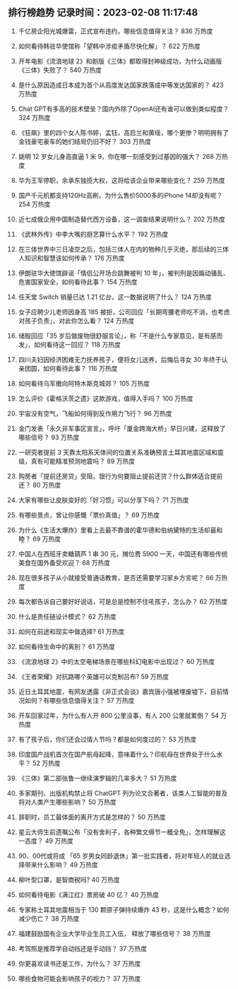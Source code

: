 
## 排行榜趋势 记录时间：2023-02-08 11:17:48
  
  1. 千亿房企阳光城爆雷，正式宣布违约，哪些信息值得关注？ 836 万热度
    
  2. 如何看待韩驻华使馆称「望韩中涉疫矛盾尽快化解」？ 622 万热度
    
  3. 开年电影《流浪地球 2》和剧版《三体》都取得封神级成功，为什么动画版《三体》失败了？ 540 万热度
    
  4. 是什么原因造成日本成为首个从高度发达国家跌落成中等发达国家的？ 423 万热度
    
  5. Chat GPT有多高的技术壁垒？国内外除了OpenAI还有谁可以做到类似程度？ 324 万热度
    
  6. 《狂飙》里的四个女人陈书婷，孟钰，高启兰和黄瑶，哪个更惨？明明拥有了金钱豪宅豪车的她们结局仍旧不好？ 303 万热度
    
  7. 姚明 12 岁女儿身高直逼 1 米 9，你在哪一刻感受到过基因的强大？ 268 万热度
    
  8. 华为王军停职，余承东独揽大权，这将给该企业带来哪些变化？ 259 万热度
    
  9. 国产千元机都支持120Hz高刷，为什么售价5000多的iPhone 14却没有呢？ 254 万热度
    
  10. 近七成俄企用中国制造替代西方设备，这一调查结果说明什么？ 202 万热度
    
  11. 《武林外传》中李大嘴的厨艺算什么水平？ 192 万热度
    
  12. 在三体世界中三日凌空之后，包括三体人在内的物种几乎灭绝，那后续的三体人知识和智慧该如何传承？ 176 万热度
    
  13. 伊朗驻华大使馆辟谣「情侣公开场合跳舞被判 10 年」，被判刑是因煽动骚乱、危害国家安全，如何看待此事？ 154 万热度
    
  14. 任天堂 Switch 销量已达 1.21 亿台，这一数据说明了什么？ 124 万热度
    
  15. 女子应聘少儿老师因身高 185 被拒，公司回应「长期弯腰老师吃不消，也考虑对孩子负责」，对此你怎么看？ 124 万热度
    
  16. 储殷回应「35 岁后做废物很舒服言论」，称「不是什么专家意见，是有感而发」，如何看待这一回应？ 118 万热度
    
  17. 四川夫妇因经济困难无力抚养孩子，便将女儿送养，后悔后寻女 30 年终于认亲团圆，如何看待此事？ 116 万热度
    
  18. 如何看待乌军撤向阿特木斯克城郊？ 105 万热度
    
  19. 怎么评价《霍格沃茨之遗》这款游戏，值得入手吗？ 100 万热度
    
  20. 宇宙没有空气，飞船如何得到反作用力飞行？ 96 万热度
    
  21. 金门发表「永久非军事区宣言」，呼吁「厦金跨海大桥」早日兴建，这释放了哪些信号？ 93 万热度
    
  22. 一研究者提前 3 天靠太阳系天体间的位置关系准确预言土耳其地震区域和震级，真有可能精准预测地震吗？ 89 万热度
    
  23. 购房者「提前还房贷」受阻，银行为何要阻止提前还贷？什么群体适合提前还？ 80 万热度
    
  24. 大家有哪些让皮肤变好的「好习惯」可以分享下吗？ 71 万热度
    
  25. 有哪些景点，曾让你感慨「票价真值」？ 69 万热度
    
  26. 为什么《生活大爆炸》里看上去最不靠谱的霍华德和伯纳黛特的生活却最和睦？ 69 万热度
    
  27. 中国人在西班牙卖糖葫芦 1 串 30 元，摊位费 5900 一天，中国还有哪些传统美食在国外备受欢迎？ 68 万热度
    
  28. 现在很多孩子从小就接受普通话教育，是否还需要学习家乡方言呢？ 66 万热度
    
  29. 每次都告诉自己要好好说话，可是总是控制不住吼孩子，怎么办？ 62 万热度
    
  30. 什么是责任链设计模式？ 62 万热度
    
  31. 如何在前途和现实中做选择? 61 万热度
    
  32. 如何看待生命中的离别？ 61 万热度
    
  33. 《流浪地球 2》中的太空电梯场景在哪些科幻电影中出现过？ 60 万热度
    
  34. 《王者荣耀》对抗路哪个英雄可以克制吕布? 59 万热度
    
  35. 近日土耳其地震，有网友透露《非正式会谈》嘉宾唐小强被埋废墟下，目前情况如何？有哪些信息值得关注？ 57 万热度
    
  36. 开车回家过年，为什么有人开 800 公里没事，有人 200 公里就累倒？ 54 万热度
    
  37. 有了孩子后，你们还会过情人节吗？都是如何度过的？ 53 万热度
    
  38. 印度国产战机首次在国产航母起降，意味着什么？印航母在世界处于什么水平？ 52 万热度
    
  39. 《三体》第二部张鲁一继续演罗辑的几率多大？ 51 万热度
    
  40. 多家期刊、出版机构禁止将 ChatGPT 列为论文合著者，该类人工智能的普及将对人类产生哪些影响？ 50 万热度
    
  41. 辞职时，员工最体面的离开方式是怎样的？ 50 万热度
    
  42. 星云大师生前遗嘱公布「没有舍利子，各种繁文缛节一概全免」，怎样理解这一态度？ 49 万热度
    
  43. 90、00代或将成 「65 岁男女同龄退休」第一批实践者，将对年轻人的就业选择带来什么影响？ 49 万热度
    
  44. 柳叶型口罩，是智商税吗? 40 万热度
    
  45. 如何看待电影《满江红》票房破 40 亿？ 40 万热度
    
  46. 专家称土耳其地震相当于 130 颗原子弹持续爆炸 43 秒，这是什么概念？如何减少伤亡？ 38 万热度
    
  47. 福建鼓励国有企业大学毕业生员工入伍， 释放了哪些信号？ 38 万热度
    
  48. 考驾照是推荐学自动挡还是手动挡？ 37 万热度
    
  49. 你更喜欢读书还是工作，为什么？ 37 万热度
    
  50. 哪些食物可能会影响孩子的视力？ 37 万热度
    